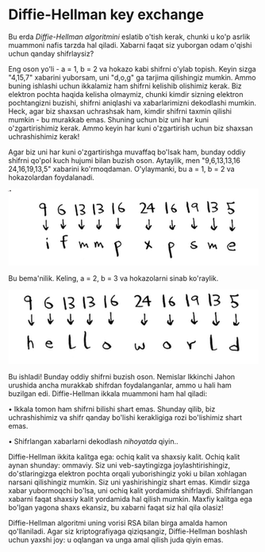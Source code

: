 # Diffie-Hellman key exchange

Bu erda *Diffie-Hellman algoritmini* eslatib o'tish kerak, chunki u ko'p asrlik muammoni nafis tarzda hal qiladi. Xabarni faqat siz yuborgan odam o'qishi uchun qanday shifrlaysiz?

Eng oson yo'li - a = 1, b = 2 va hokazo kabi shifrni o'ylab topish. Keyin sizga "4,15,7" xabarini yuborsam, uni "d,o,g" ga tarjima qilishingiz mumkin. Ammo buning ishlashi uchun ikkalamiz ham shifrni kelishib olishimiz kerak. Biz elektron pochta haqida kelisha olmaymiz, chunki kimdir sizning elektron pochtangizni buzishi, shifrni aniqlashi va xabarlarimizni dekodlashi mumkin. Heck, agar biz shaxsan uchrashsak ham, kimdir shifrni taxmin qilishi mumkin - bu murakkab emas. Shuning uchun biz uni har kuni o'zgartirishimiz kerak. Ammo keyin har kuni o'zgartirish uchun biz shaxsan uchrashishimiz kerak!

Agar biz uni har kuni o'zgartirishga muvaffaq bo'lsak ham, bunday oddiy shifrni qo'pol kuch hujumi bilan buzish oson. Aytaylik, men "9,6,13,13,16 24,16,19,13,5" xabarini ko'rmoqdaman. O'ylaymanki, bu a = 1, b = 2 va hokazolardan foydalanadi.

![image](image-28.png)

Bu bema'nilik. Keling, a = 2, b = 3 va hokazolarni sinab ko'raylik.

![image](image-29.png)

Bu ishladi! Bunday oddiy shifrni buzish oson. Nemislar Ikkinchi Jahon urushida ancha murakkab shifrdan foydalanganlar, ammo u hali ham buzilgan edi. Diffie-Hellman ikkala muammoni ham hal qiladi:

• Ikkala tomon ham shifrni bilishi shart emas. Shunday qilib, biz uchrashishimiz va shifr qanday bo'lishi kerakligiga rozi bo'lishimiz shart emas.

• Shifrlangan xabarlarni dekodlash *nihoyatda* qiyin..

Diffie-Hellman ikkita kalitga ega: ochiq kalit va shaxsiy kalit. Ochiq kalit aynan shunday: ommaviy. Siz uni veb-saytingizga joylashtirishingiz, do'stlaringizga elektron pochta orqali yuborishingiz yoki u bilan xohlagan narsani qilishingiz mumkin. Siz uni yashirishingiz shart emas. Kimdir sizga xabar yubormoqchi bo'lsa, uni ochiq kalit yordamida shifrlaydi. Shifrlangan xabarni faqat shaxsiy kalit yordamida hal qilish mumkin. Maxfiy kalitga ega bo'lgan yagona shaxs ekansiz, bu xabarni faqat siz hal qila olasiz!

Diffie-Hellman algoritmi uning vorisi RSA bilan birga amalda hamon qo'llaniladi. Agar siz kriptografiyaga qiziqsangiz, Diffie-Hellman boshlash uchun yaxshi joy: u oqlangan va unga amal qilish juda qiyin emas.